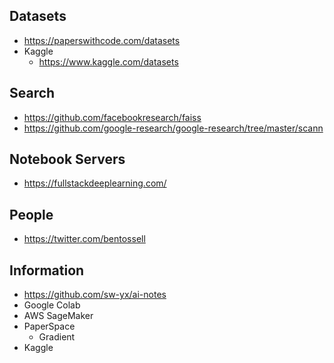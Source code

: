 ## Datasets
  - https://paperswithcode.com/datasets
  - Kaggle
    - https://www.kaggle.com/datasets

## Search

- https://github.com/facebookresearch/faiss
- https://github.com/google-research/google-research/tree/master/scann

## Notebook Servers

- https://fullstackdeeplearning.com/


## People

- https://twitter.com/bentossell

## Information
- https://github.com/sw-yx/ai-notes
- Google Colab
- AWS SageMaker
- PaperSpace
  - Gradient
- Kaggle
